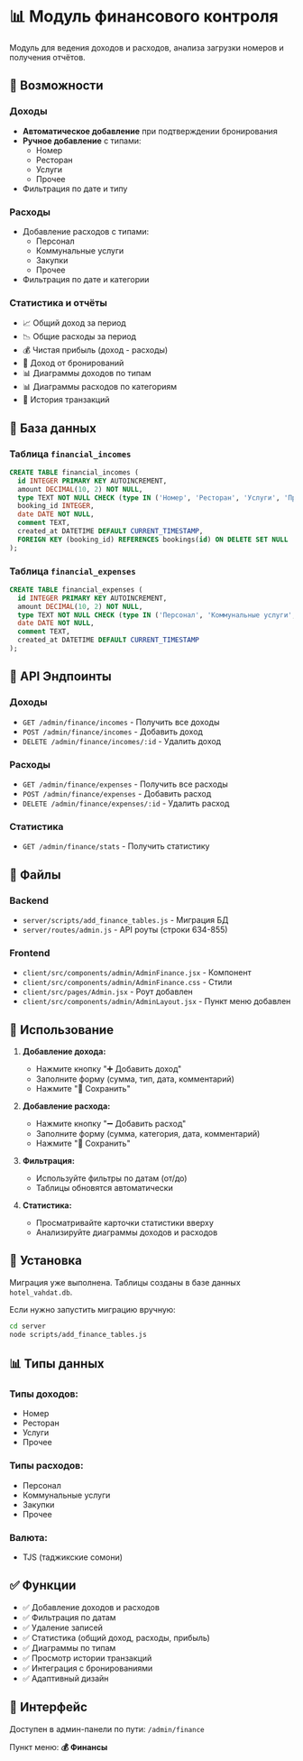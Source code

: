# 📊 Модуль финансового контроля

Модуль для ведения доходов и расходов, анализа загрузки номеров и получения отчётов.

## 🧩 Возможности

### Доходы
- **Автоматическое добавление** при подтверждении бронирования
- **Ручное добавление** с типами:
  - Номер
  - Ресторан
  - Услуги
  - Прочее
- Фильтрация по дате и типу

### Расходы
- Добавление расходов с типами:
  - Персонал
  - Коммунальные услуги
  - Закупки
  - Прочее
- Фильтрация по дате и категории

### Статистика и отчёты
- 📈 Общий доход за период
- 📉 Общие расходы за период
- 💰 Чистая прибыль (доход - расходы)
- 🏨 Доход от бронирований
- 📊 Диаграммы доходов по типам
- 📊 Диаграммы расходов по категориям
- 📅 История транзакций

## 🏦 База данных

### Таблица `financial_incomes`
```sql
CREATE TABLE financial_incomes (
  id INTEGER PRIMARY KEY AUTOINCREMENT,
  amount DECIMAL(10, 2) NOT NULL,
  type TEXT NOT NULL CHECK (type IN ('Номер', 'Ресторан', 'Услуги', 'Прочее')),
  booking_id INTEGER,
  date DATE NOT NULL,
  comment TEXT,
  created_at DATETIME DEFAULT CURRENT_TIMESTAMP,
  FOREIGN KEY (booking_id) REFERENCES bookings(id) ON DELETE SET NULL
);
```

### Таблица `financial_expenses`
```sql
CREATE TABLE financial_expenses (
  id INTEGER PRIMARY KEY AUTOINCREMENT,
  amount DECIMAL(10, 2) NOT NULL,
  type TEXT NOT NULL CHECK (type IN ('Персонал', 'Коммунальные услуги', 'Закупки', 'Прочее')),
  date DATE NOT NULL,
  comment TEXT,
  created_at DATETIME DEFAULT CURRENT_TIMESTAMP
);
```

## 🔌 API Эндпоинты

### Доходы
- `GET /admin/finance/incomes` - Получить все доходы
- `POST /admin/finance/incomes` - Добавить доход
- `DELETE /admin/finance/incomes/:id` - Удалить доход

### Расходы
- `GET /admin/finance/expenses` - Получить все расходы
- `POST /admin/finance/expenses` - Добавить расход
- `DELETE /admin/finance/expenses/:id` - Удалить расход

### Статистика
- `GET /admin/finance/stats` - Получить статистику

## 📁 Файлы

### Backend
- `server/scripts/add_finance_tables.js` - Миграция БД
- `server/routes/admin.js` - API роуты (строки 634-855)

### Frontend
- `client/src/components/admin/AdminFinance.jsx` - Компонент
- `client/src/components/admin/AdminFinance.css` - Стили
- `client/src/pages/Admin.jsx` - Роут добавлен
- `client/src/components/admin/AdminLayout.jsx` - Пункт меню добавлен

## 🚀 Использование

1. **Добавление дохода:**
   - Нажмите кнопку "➕ Добавить доход"
   - Заполните форму (сумма, тип, дата, комментарий)
   - Нажмите "💾 Сохранить"

2. **Добавление расхода:**
   - Нажмите кнопку "➖ Добавить расход"
   - Заполните форму (сумма, категория, дата, комментарий)
   - Нажмите "💾 Сохранить"

3. **Фильтрация:**
   - Используйте фильтры по датам (от/до)
   - Таблицы обновятся автоматически

4. **Статистика:**
   - Просматривайте карточки статистики вверху
   - Анализируйте диаграммы доходов и расходов

## 🔧 Установка

Миграция уже выполнена. Таблицы созданы в базе данных `hotel_vahdat.db`.

Если нужно запустить миграцию вручную:
```bash
cd server
node scripts/add_finance_tables.js
```

## 📊 Типы данных

### Типы доходов:
- Номер
- Ресторан
- Услуги
- Прочее

### Типы расходов:
- Персонал
- Коммунальные услуги
- Закупки
- Прочее

### Валюта:
- TJS (таджикские сомони)

## ✅ Функции

- ✅ Добавление доходов и расходов
- ✅ Фильтрация по датам
- ✅ Удаление записей
- ✅ Статистика (общий доход, расходы, прибыль)
- ✅ Диаграммы по типам
- ✅ Просмотр истории транзакций
- ✅ Интеграция с бронированиями
- ✅ Адаптивный дизайн

## 🎨 Интерфейс

Доступен в админ-панели по пути: `/admin/finance`

Пункт меню: **💰 Финансы**

